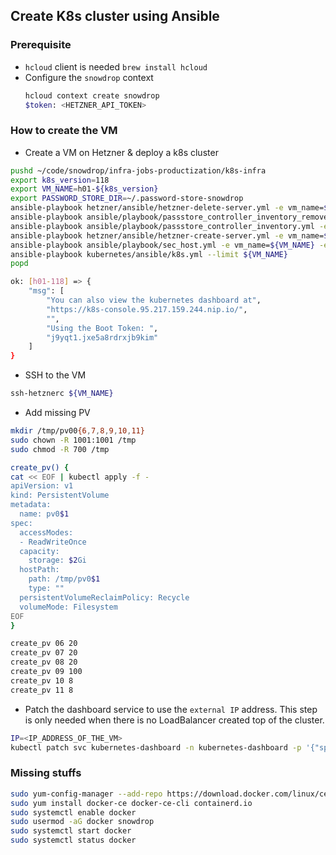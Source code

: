 ## Create K8s cluster using Ansible

### Prerequisite
- `hcloud` client is needed
  `brew install hcloud`
- Configure the `snowdrop` context
  ```bash
  hcloud context create snowdrop
  $token: <HETZNER_API_TOKEN>
  ```

### How to create the VM
- Create a VM on Hetzner & deploy a k8s cluster
```bash
pushd ~/code/snowdrop/infra-jobs-productization/k8s-infra
export k8s_version=118
export VM_NAME=h01-${k8s_version}
export PASSWORD_STORE_DIR=~/.password-store-snowdrop
ansible-playbook hetzner/ansible/hetzner-delete-server.yml -e vm_name=${VM_NAME} -e hetzner_context_name=snowdrop
ansible-playbook ansible/playbook/passstore_controller_inventory_remove.yml -e vm_name=${VM_NAME} -e pass_provider=hetzner
ansible-playbook ansible/playbook/passstore_controller_inventory.yml -e vm_name=${VM_NAME} -e pass_provider=hetzner -e k8s_type=masters -e k8s_version=${k8s_version} -e operation=create
ansible-playbook hetzner/ansible/hetzner-create-server.yml -e vm_name=${VM_NAME} -e salt_text=$(gpg --gen-random --armor 1 20) -e hetzner_context_name=snowdrop -e pass_provider=hetzner -e k8s_type=masters -e k8s_version=${k8s_version}
ansible-playbook ansible/playbook/sec_host.yml -e vm_name=${VM_NAME} -e provider=hetzner
ansible-playbook kubernetes/ansible/k8s.yml --limit ${VM_NAME}
popd

ok: [h01-118] => {
    "msg": [
        "You can also view the kubernetes dashboard at",
        "https://k8s-console.95.217.159.244.nip.io/",
        "",
        "Using the Boot Token: ",
        "j9yqt1.jxe5a8rdrxjb9kim"
    ]
}
```

- SSH to the VM
```bash
ssh-hetznerc ${VM_NAME}
```

- Add missing PV
```bash
mkdir /tmp/pv00{6,7,8,9,10,11}
sudo chown -R 1001:1001 /tmp
sudo chmod -R 700 /tmp

create_pv() {
cat << EOF | kubectl apply -f -
apiVersion: v1
kind: PersistentVolume
metadata:
  name: pv0$1
spec:
  accessModes:
  - ReadWriteOnce
  capacity:
    storage: $2Gi
  hostPath:
    path: /tmp/pv0$1
    type: ""
  persistentVolumeReclaimPolicy: Recycle
  volumeMode: Filesystem
EOF
}

create_pv 06 20
create_pv 07 20
create_pv 08 20
create_pv 09 100
create_pv 10 8
create_pv 11 8
```

- Patch the dashboard service to use the `external IP` address. This step is only needed when there is no LoadBalancer created
  top of the cluster. 
```bash
IP=<IP_ADDRESS_OF_THE_VM>
kubectl patch svc kubernetes-dashboard -n kubernetes-dashboard -p '{"spec":{"externalIPs":["$IP"]}}'
```

### Missing stuffs
```bash
sudo yum-config-manager --add-repo https://download.docker.com/linux/centos/docker-ce.repo
sudo yum install docker-ce docker-ce-cli containerd.io
sudo systemctl enable docker
sudo usermod -aG docker snowdrop
sudo systemctl start docker
sudo systemctl status docker
```
